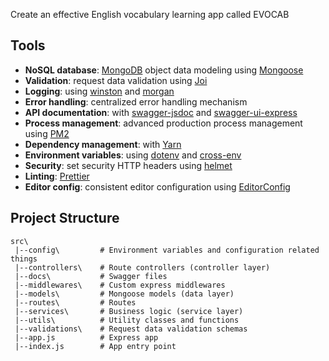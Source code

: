 Create an effective English vocabulary learning app called EVOCAB

## Tools

-   **NoSQL database**: [MongoDB](https://www.mongodb.com) object data modeling using [Mongoose](https://mongoosejs.com)
-   **Validation**: request data validation using [Joi](https://github.com/hapijs/joi)
-   **Logging**: using [winston](https://github.com/winstonjs/winston) and [morgan](https://github.com/expressjs/morgan)
-   **Error handling**: centralized error handling mechanism
-   **API documentation**: with [swagger-jsdoc](https://github.com/Surnet/swagger-jsdoc) and [swagger-ui-express](https://github.com/scottie1984/swagger-ui-express)
-   **Process management**: advanced production process management using [PM2](https://pm2.keymetrics.io)
-   **Dependency management**: with [Yarn](https://yarnpkg.com)
-   **Environment variables**: using [dotenv](https://github.com/motdotla/dotenv) and [cross-env](https://github.com/kentcdodds/cross-env#readme)
-   **Security**: set security HTTP headers using [helmet](https://helmetjs.github.io)
-   **Linting**:  [Prettier](https://prettier.io)
-   **Editor config**: consistent editor configuration using [EditorConfig](https://editorconfig.org)



## Project Structure

```
src\
 |--config\         # Environment variables and configuration related things
 |--controllers\    # Route controllers (controller layer)
 |--docs\           # Swagger files
 |--middlewares\    # Custom express middlewares
 |--models\         # Mongoose models (data layer)
 |--routes\         # Routes
 |--services\       # Business logic (service layer)
 |--utils\          # Utility classes and functions
 |--validations\    # Request data validation schemas
 |--app.js          # Express app
 |--index.js        # App entry point
```
